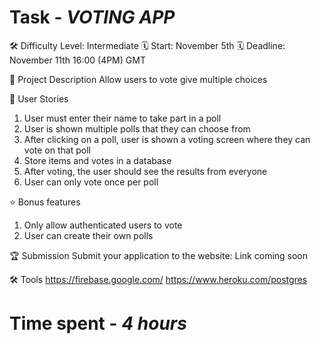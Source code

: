 # Task - *VOTING APP*

🛠️ Difficulty Level: Intermediate
🗓️ Start: November 5th
🗓️ Deadline: November 11th 16:00 (4PM) GMT

📝 Project Description
Allow users to vote give multiple choices

📔 User Stories
1. User must enter their name to take part in a poll
2. User is shown multiple polls that they can choose from
3. After clicking on a poll, user is shown a voting screen where they can vote on that poll
4. Store items and votes in a database
5. After voting, the user should see the results from everyone
6. User can only vote once per poll

⭐ Bonus features
1. Only allow authenticated users to vote
2. User can create their own polls 

🏆 Submission
Submit your application to the website:
Link coming soon

🛠️  Tools
https://firebase.google.com/
https://www.heroku.com/postgres


# Time spent - *4 hours*